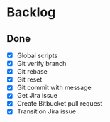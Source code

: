 Backlog
=======


Done
----
* [X] Global scripts
* [X] Git verify branch
* [X] Git rebase
* [X] Git reset
* [X] Git commit with message
* [X] Get Jira issue
* [X] Create Bitbucket pull request
* [X] Transition Jira issue
